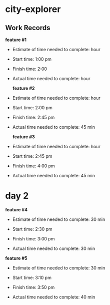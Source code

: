 # city-explorer

## Work Records

**feature #1**

-   Estimate of time needed to complete: hour
-   Start time: 1:00 pm

-   Finish time: 2:00

-   Actual time needed to complete: hour

    **feature #2**

-   Estimate of time needed to complete: hour
-   Start time: 2:00 pm

-   Finish time: 2:45 pm

-   Actual time needed to complete: 45 min

    **feature #3**

-   Estimate of time needed to complete: hour
-   Start time: 2:45 pm

-   Finish time: 4:00 pm

-   Actual time needed to complete: 45 min

# day 2

**feature #4**

-   Estimate of time needed to complete: 30 min
-   Start time: 2:30 pm

-   Finish time: 3:00 pm

-   Actual time needed to complete: 30 min

**feature #5**

-   Estimate of time needed to complete: 30 min
-   Start time: 3:10 pm

-   Finish time: 3:50 pm

-   Actual time needed to complete: 40 min
